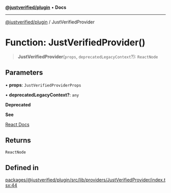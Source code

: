 [**@justverified/plugin**](../README.md) • **Docs**

***

[@justverified/plugin](../globals.md) / JustVerifiedProvider

# Function: JustVerifiedProvider()

> **JustVerifiedProvider**(`props`, `deprecatedLegacyContext`?): `ReactNode`

## Parameters

• **props**: `JustVerifiedProviderProps`

• **deprecatedLegacyContext?**: `any`

**Deprecated**

**See**

[React Docs](https://legacy.reactjs.org/docs/legacy-context.html#referencing-context-in-lifecycle-methods)

## Returns

`ReactNode`

## Defined in

[packages/@justverified/plugin/src/lib/providers/JustVerifiedProvider/index.tsx:44](https://github.com/JustaName-id/JustaName-sdk/blob/dc845c10af242e3ca87d95ef392516ac0bfa8b95/packages/@justverified/plugin/src/lib/providers/JustVerifiedProvider/index.tsx#L44)
